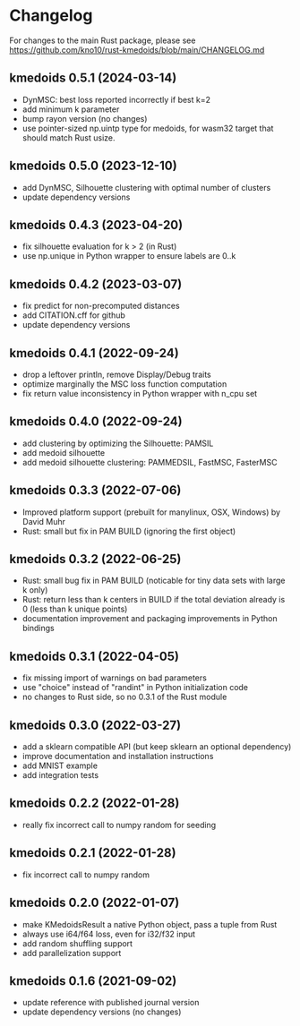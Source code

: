 # Changelog

For changes to the main Rust package, please see <https://github.com/kno10/rust-kmedoids/blob/main/CHANGELOG.md>

## kmedoids 0.5.1 (2024-03-14)

- DynMSC: best loss reported incorrectly if best k=2
- add minimum k parameter
- bump rayon version (no changes)
- use pointer-sized np.uintp type for medoids, for wasm32 target
  that should match Rust usize.

## kmedoids 0.5.0 (2023-12-10)

- add DynMSC, Silhouette clustering with optimal number of clusters
- update dependency versions

## kmedoids 0.4.3 (2023-04-20)

- fix silhouette evaluation for k > 2 (in Rust)
- use np.unique in Python wrapper to ensure labels are 0..k

## kmedoids 0.4.2 (2023-03-07)

- fix predict for non-precomputed distances
- add CITATION.cff for github
- update dependency versions

## kmedoids 0.4.1 (2022-09-24)

- drop a leftover println, remove Display/Debug traits
- optimize marginally the MSC loss function computation
- fix return value inconsistency in Python wrapper with n_cpu set

## kmedoids 0.4.0 (2022-09-24)

- add clustering by optimizing the Silhouette: PAMSIL
- add medoid silhouette
- add medoid silhouette clustering: PAMMEDSIL, FastMSC, FasterMSC

## kmedoids 0.3.3 (2022-07-06)

- Improved platform support (prebuilt for manylinux, OSX, Windows) by David Muhr
- Rust: small but fix in PAM BUILD (ignoring the first object)

## kmedoids 0.3.2 (2022-06-25)

- Rust: small bug fix in PAM BUILD (noticable for tiny data sets with large k only)
- Rust: return less than k centers in BUILD if the total deviation already is 0 (less than k unique points)
- documentation improvement and packaging improvements in Python bindings

## kmedoids 0.3.1 (2022-04-05)

- fix missing import of warnings on bad parameters
- use "choice" instead of "randint" in Python initialization code
- no changes to Rust side, so no 0.3.1 of the Rust module

## kmedoids 0.3.0 (2022-03-27)

- add a sklearn compatible API (but keep sklearn an optional dependency)
- improve documentation and installation instructions
- add MNIST example
- add integration tests

## kmedoids 0.2.2 (2022-01-28)

- really fix incorrect call to numpy random for seeding

## kmedoids 0.2.1 (2022-01-28)

- fix incorrect call to numpy random

## kmedoids 0.2.0 (2022-01-07)

- make KMedoidsResult a native Python object, pass a tuple from Rust
- always use i64/f64 loss, even for i32/f32 input
- add random shuffling support
- add parallelization support

## kmedoids 0.1.6 (2021-09-02)

- update reference with published journal version
- update dependency versions (no changes)

